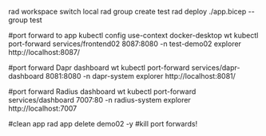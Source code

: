 rad workspace switch local
rad group create test
rad deploy ./app.bicep --group test

#port forward to app
kubectl config use-context docker-desktop
wt kubectl port-forward services/frontend02 8087:8080 -n test-demo02
explorer http://localhost:8087/

#port forward Dapr dashboard
wt kubectl port-forward services/dapr-dashboard 8081:8080 -n dapr-system
explorer http://localhost:8081/

#port forward Radius dashboard
wt kubectl port-forward services/dashboard 7007:80 -n radius-system
explorer http://localhost:7007

#clean app
rad app delete demo02 -y
#kill port forwards!
